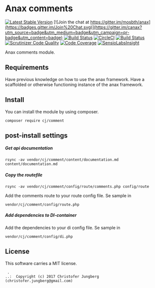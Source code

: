 Anax comments
==================================

[![Latest Stable Version](https://poser.pugx.org/anax/comments/v/stable)](https://packagist.org/packages/anax/comments)
[![Join the chat at https://gitter.im/mosbth/anax](https://badges.gitter.im/Join%20Chat.svg)](https://gitter.im/canax?utm_source=badge&utm_medium=badge&utm_campaign=pr-badge&utm_content=badge)
[![Build Status](https://travis-ci.org/canax/comments.svg?branch=master)](https://travis-ci.org/canax/comments)
[![CircleCI](https://circleci.com/gh/canax/comments.svg?style=svg)](https://circleci.com/gh/canax/comments)
[![Build Status](https://scrutinizer-ci.com/g/canax/comments/badges/build.png?b=master)](https://scrutinizer-ci.com/g/canax/comments/build-status/master)
[![Scrutinizer Code Quality](https://scrutinizer-ci.com/g/canax/comments/badges/quality-score.png?b=master)](https://scrutinizer-ci.com/g/canax/comments/?branch=master)
[![Code Coverage](https://scrutinizer-ci.com/g/canax/comments/badges/coverage.png?b=master)](https://scrutinizer-ci.com/g/canax/comments/?branch=master)
[![SensioLabsInsight](https://insight.sensiolabs.com/projects/d831fd4c-b7c6-4ff0-9a83-102440af8929/mini.png)](https://insight.sensiolabs.com/projects/d831fd4c-b7c6-4ff0-9a83-102440af8929)

Anax comments module.

Requirements
-----------------
Have previous knowledge on how to use the anax framework.
Have a scaffolded or otherwise functioning instance of the anax framework.


Install
--------------------
You can install the module by using composer.
```
composer require cj/comment
```

post-install settings
----------------------------------
##### Get api documentation
```
rsync -av vendor/cj/comment/content/documentation.md content/documentation.md
```

##### Copy the routefile
```
rsync -av vendor/cj/comment/config/route/comments.php config/route
```
Add the comments route to your route config file. Se sample in
```
vendor/cj/comment/config/route.php
```

##### Add dependencies to DI-container
Add the dependencies to your di config file. Se sample in
```
vendor/cj/comment/config/di.php
```




License
------------------

This software carries a MIT license.



```
 .  
..:  Copyright (c) 2017 Christofer Jungberg (christofer.jungberg@gmail.com)
```
